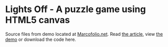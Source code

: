 # Lights Off - A puzzle game using HTML5 canvas
Source files from demo located at [Marcofolio.net](http://marcofolio.net/). Read [the article](http://www.marcofolio.net/webdesign/lights_off_a_puzzle_game_using_html5_canvas.html), view [the demo](http://demo.marcofolio.net/lights_off_canvas/) or download the code here.